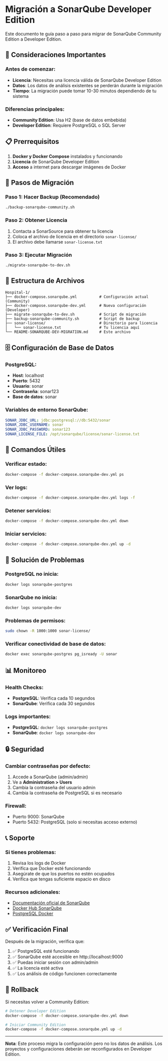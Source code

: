 # Migración a SonarQube Developer Edition

Este documento te guía paso a paso para migrar de SonarQube Community Edition a Developer Edition.

## 🚨 Consideraciones Importantes

### Antes de comenzar:
- **Licencia**: Necesitas una licencia válida de SonarQube Developer Edition
- **Datos**: Los datos de análisis existentes se perderán durante la migración
- **Tiempo**: La migración puede tomar 10-30 minutos dependiendo de tu sistema

### Diferencias principales:
- **Community Edition**: Usa H2 (base de datos embebida)
- **Developer Edition**: Requiere PostgreSQL o SQL Server

## 📋 Prerrequisitos

1. **Docker y Docker Compose** instalados y funcionando
2. **Licencia** de SonarQube Developer Edition
3. **Acceso** a internet para descargar imágenes de Docker

## 🔄 Pasos de Migración

### Paso 1: Hacer Backup (Recomendado)
```bash
./backup-sonarqube-community.sh
```

### Paso 2: Obtener Licencia
1. Contacta a SonarSource para obtener tu licencia
2. Coloca el archivo de licencia en el directorio `sonar-license/`
3. El archivo debe llamarse `sonar-license.txt`

### Paso 3: Ejecutar Migración
```bash
./migrate-sonarqube-to-dev.sh
```

## 📁 Estructura de Archivos

```
Hospital-1/
├── docker-compose.sonarqube.yml          # Configuración actual (Community)
├── docker-compose.sonarqube-dev.yml      # Nueva configuración (Developer)
├── migrate-sonarqube-to-dev.sh           # Script de migración
├── backup-sonarqube-community.sh         # Script de backup
├── sonar-license/                        # Directorio para licencia
│   └── sonar-license.txt                 # Tu licencia aquí
└── README-SONARQUBE-DEV-MIGRATION.md     # Este archivo
```

## 🗄️ Configuración de Base de Datos

### PostgreSQL:
- **Host**: localhost
- **Puerto**: 5432
- **Usuario**: sonar
- **Contraseña**: sonar123
- **Base de datos**: sonar

### Variables de entorno SonarQube:
```yaml
SONAR_JDBC_URL: jdbc:postgresql://db:5432/sonar
SONAR_JDBC_USERNAME: sonar
SONAR_JDBC_PASSWORD: sonar123
SONAR_LICENSE_FILE: /opt/sonarqube/license/sonar-license.txt
```

## 🚀 Comandos Útiles

### Verificar estado:
```bash
docker-compose -f docker-compose.sonarqube-dev.yml ps
```

### Ver logs:
```bash
docker-compose -f docker-compose.sonarqube-dev.yml logs -f
```

### Detener servicios:
```bash
docker-compose -f docker-compose.sonarqube-dev.yml down
```

### Iniciar servicios:
```bash
docker-compose -f docker-compose.sonarqube-dev.yml up -d
```

## 🔧 Solución de Problemas

### PostgreSQL no inicia:
```bash
docker logs sonarqube-postgres
```

### SonarQube no inicia:
```bash
docker logs sonarqube-dev
```

### Problemas de permisos:
```bash
sudo chown -R 1000:1000 sonar-license/
```

### Verificar conectividad de base de datos:
```bash
docker exec sonarqube-postgres pg_isready -U sonar
```

## 📊 Monitoreo

### Health Checks:
- **PostgreSQL**: Verifica cada 10 segundos
- **SonarQube**: Verifica cada 30 segundos

### Logs importantes:
- **PostgreSQL**: `docker logs sonarqube-postgres`
- **SonarQube**: `docker logs sonarqube-dev`

## 🔒 Seguridad

### Cambiar contraseñas por defecto:
1. Accede a SonarQube (admin/admin)
2. Ve a **Administration > Users**
3. Cambia la contraseña del usuario admin
4. Cambia la contraseña de PostgreSQL si es necesario

### Firewall:
- Puerto 9000: SonarQube
- Puerto 5432: PostgreSQL (solo si necesitas acceso externo)

## 📞 Soporte

### Si tienes problemas:
1. Revisa los logs de Docker
2. Verifica que Docker esté funcionando
3. Asegúrate de que los puertos no estén ocupados
4. Verifica que tengas suficiente espacio en disco

### Recursos adicionales:
- [Documentación oficial de SonarQube](https://docs.sonarqube.org/)
- [Docker Hub SonarQube](https://hub.docker.com/_/sonarqube)
- [PostgreSQL Docker](https://hub.docker.com/_/postgres)

## ✅ Verificación Final

Después de la migración, verifica que:

1. ✅ PostgreSQL esté funcionando
2. ✅ SonarQube esté accesible en http://localhost:9000
3. ✅ Puedas iniciar sesión con admin/admin
4. ✅ La licencia esté activa
5. ✅ Los análisis de código funcionen correctamente

## 🔄 Rollback

Si necesitas volver a Community Edition:

```bash
# Detener Developer Edition
docker-compose -f docker-compose.sonarqube-dev.yml down

# Iniciar Community Edition
docker-compose -f docker-compose.sonarqube.yml up -d
```

---

**Nota**: Este proceso migra la configuración pero no los datos de análisis. Los proyectos y configuraciones deberán ser reconfigurados en Developer Edition.



